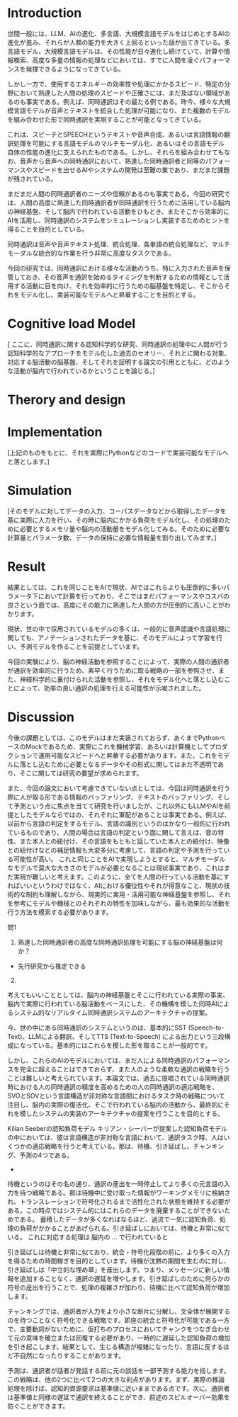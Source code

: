 
# Introduction
世間一般には、LLM、AIの進化、多言語、大規模言語モデルをはじめとするAIの進化が進み、それらが人類の能力を大きく上回るといった話が出てきている。多言語モデル、大規模言語モデルは、その性能が日々進化し続けていて、計算や情報検索、高度な多量の情報の処理などにおいては、すでに人間を凌ぐパフォーマンスを発揮できるようになってきている。

しかし一方で、使用するエネルギーの効率性や処理にかかるスピード、特定の分野において熟達した人間の処理のスピードや正確さには、まだ及ばない領域があるのも事実である。例えば、同時通訳はその最たる例である。昨今、様々な大規模言語モデルが音声とテキストを統合した処理が可能になり、また複数のモデルを組み合わせた形で同時通訳を実現することが可能となってきている。

これは、スピーチとSPEECHというテキストや音声合成、あるいは言語情報の翻訳処理を可能にする言語モデルのマルチモーダル化、あるいはその言語モデル自体の性能の進化に支えられたものである。しかし、それらを組み合わせてもなお、音声から音声への同時通訳において、熟達した同時通訳者と同等のパフォーマンスやスピードを出せるAIやシステムの開発は至難の業であり、まだまだ課題が残されている。

まだまだ人間の同時通訳者のニーズや信頼があるのも事実である。今回の研究では、人間の高度に熟達した同時通訳者が同時通訳を行うために活用している脳内の神経基盤、そして脳内で行われている活動をひもとき、またそこから効率的にAIを活用し、同時通訳のシステムをシミュレーションし実装するためのヒントを得ることを目的としている。


同時通訳は音声や音声テキスト処理、統合処理、各単語の統合処理など、マルチモーダルな統合的な作業を行う非常に高度なタスクである。

今回の研究では、同時通訳における様々な活動のうち、特に入力された音声を保管しておき、その音声を通訳を始めるタイミングを判断するための情報として活用する活動に目を向け、それを効率的に行うための脳基盤を特定し、そこからそれをモデル化し、実装可能なモデルへと昇華することを目的とする。

# Cognitive load Model 
[ ここに、同時通訳に関する認知科学的な研究、同時通訳の処理中に人間が行う認知科学的なアプローチをモデル化した過去のセオリー、それとに関わる対象、対応する脳活動の脳基盤、そしてそれを証明する論文の引用とともに、どのような活動が脳内で行われているかということを論じる。]

# Therory and design


# Implementation
[上記のものをもとに、それを実際にPythonなどのコードで実装可能なモデルへと落とします。]

# Simulation
[そのモデルに対してデータの入力、コーパスデータなどから取得したデータを基に実際に入力を行い、その時に脳内にかかる負荷をモデル化し、その処理のために必要とするメモリ量や脳内の活動量をモデル化してみる。そのために必要な計算量とパラメータ数、データの保持に必要な情報量を割り出してみます。]

# Result
結果としては、これを同じことをAIで現状、AIではこれらよりも圧倒的に多いパラメータ下において計算を行っており、そこではまだパフォーマンスやコスパの良さという面では、高度にその能力に熟達した人間の方が圧倒的に高いことがわかります。

現状、世の中で採用されているモデルの多くは、一般的に音声認識や言語処理に関しても、アノテーションされたデータを基に、そのモデルによって学習を行い、予測モデルを作ることを前提としています。

今回の実験により、脳の神経活動を参照することによって、実際の人間の通訳者が通訳を効率的に行うため、素早く行うために取る戦略の一部を参照させ、また、神経科学的に裏付けられた活動を参照し、それをモデル化へと落とし込むことによって、効率の良い通訳の処理を行える可能性が示唆されました。

# Discussion
今後の課題としては、このモデルはまだ実装されておらず、あくまでPythonベースのMockであるため、実際にこれを機械学習、あるいは計算機としてプロダクションで運用可能なスピードへと昇華する必要があります。また、これをモデルに落とし込むために必要となるデータやその形式に関してはまだ不透明であり、そこに関しては研究の要望が求められます。

また、今回の論文において考慮できていない点としては、今回は同時通訳を行う際に人が取る形である情報のバッファリング、テキストのバッファリング、そして予測という点に焦点を当てて研究を行いましたが、これ以外にもLLMやAIを前提としたモデルならではの、それぞれに軍配があることは事実である。例えば、以前から言語の判定をするモデル、言語の識別というのはかなり一般的に行われているものであり、人間の場合は言語の判定という面に関して言えば、音の特性、また本人との紐付け、その言語をもともと話していた本人との紐付け、映像との紐付けなどの補足情報も大変多分に考慮して、言語の判定や予測を行っている可能性が高い。 これと同じことをAIで実現しようとすると、マルチモーダルなモデルで莫大な大きさのモデルが必要となることは現状事実であり、これはまだ実現が難しいと考えます。このように、全てを人間の行っている活動を基にすればいいというわけではなく、AIにおける優位性やそれが得意なこと、現状の技術的な制約も理解しながら、現実的に実用・活用可能な神経基盤を参照し、それを参考にモデルや機械とのそれぞれの特性を加味しながら、最も効果的な活動を行う方法を模索する必要があります。


問1
1. 熟達した同時通訳者の高度な同時通訳処理を可能にする脳の神経基盤は何か？
- 先行研究から推定できる
2. 


考えてもいいこととしては、脳内の神経基盤とそこに行われている実際の事実、脳内で実際に行われている脳活動をベースにした、その機構を模した同時AIによるシステム的なリアルタイム同時通訳システムのアーキテクチャの提案。


今、世の中にある同時通訳のシステムというのは、基本的にSST (Speech-to-Text)、LLMによる翻訳、そしてTTS (Text-to-Speech) による出力という三段構成になっている。基本的にはこれらを模した形を取ることが一般的です。

しかし、これらのAIのモデルにおいては、まだ人による同時通訳のパフォーマンスを完全に超えることはできておらず、また人のような柔軟な通訳の戦略を行うことは難しいと考えられています。本論文では、過去に提唱されている同時通訳時における人の同時通訳の精度を高めるための人の同時通訳の適応戦略を、SVOとSOVという言語構造が非対称な言語間におけるタスク時の戦略について注目し、脳内の実際の復活化、そこで行われている脳内の活動から、最終的にそれを模したシステムの実装のアーキテクチャの提案を行うことを目的とする。

Kilian Seeberの認知負荷モデル
キリアン・シーバーが提案した認知負荷モデルの中においては、彼は言語構造が非対称な言語において、通訳タスク時、人はいくつかの適応戦略を行うと考えている。那は、待機、引き延ばし、チャンキング、予測の4つである。

-

待機というのはその名の通り、通訳の産出を一時停止してより多くの元言語の入力を待つ戦略である。那は待機中に受け取った情報がワーキングメモリに格納され、トランスレーションで符号化されるまで活性化された状態を維持する必要がある。この時点ではシステム的にはこれらのデータを廃棄することができないためである。
蓄積したデータが多くなればなるほど、過流で一気に認知負荷、処理の負荷がかかることがあげられる。引き延ばしにおいては、待機と非常に似ている。
これに対応する処理は 脳内の ... で行われていると


引き延ばしは待機と非常に似ており、統合・符号化段階の前に、より多くの入力を得るための時間稼ぎを目的としています。待機が沈黙の期間を生むのに対し、引き延ばしは「中立的な埋め草」を産出します。つまり、メッセージに新しい情報を追加することなく、通訳の遅延を増やします。引き延ばしのために何らかの符号の産出を行うことで、処理の複雑さが加わり、待機に比べて認知負荷が増加します。

チャンキングでは、通訳者が入力をより小さな断片に分解し、文全体が展開するのを待つことなく符号化できる戦略です。即座の統合と符号化が可能である一方で、主要動詞がないために、仮打ちのプロセスにおいてチャンクをつなぎ合わせて元の意味を確立または回復する必要があり、一時的に遅延した認知負荷の増加を引き起こします。結果として、生じる構造が複雑になったり、言語に反するほど不自然になったりすることがあります。

予測は、通訳者が話者が発話する前に元の談話を一部予測する能力を指します。この戦略は、他の2つに比べて2つの大きな利点があります。まず、実際の推論処理を除けば、認知的資源要求は基準値に近いままである点です。次に、通訳者は基準値と同様の遅延で通訳を終えることができ、前述のスピルオーバー効果を防ぐことができます。

